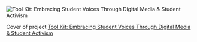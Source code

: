 

![Tool Kit: Embracing Student Voices Through Digital Media & Student Activism](https://www.canva.com/design/DAFjl2OcGLU/GL56U5bqIjGUVbHeFfuANg/edit?utm_content=DAFjl2OcGLU&utm_campaign=designshare&utm_medium=link2&utm_source=sharebutton) 

Cover of project [Tool Kit: Embracing Student Voices Through Digital Media & Student Activism](https://www.canva.com/design/DAFjl2OcGLU/GL56U5bqIjGUVbHeFfuANg/edit?utm_content=DAFjl2OcGLU&utm_campaign=designshare&utm_medium=link2&utm_source=sharebutton)  
